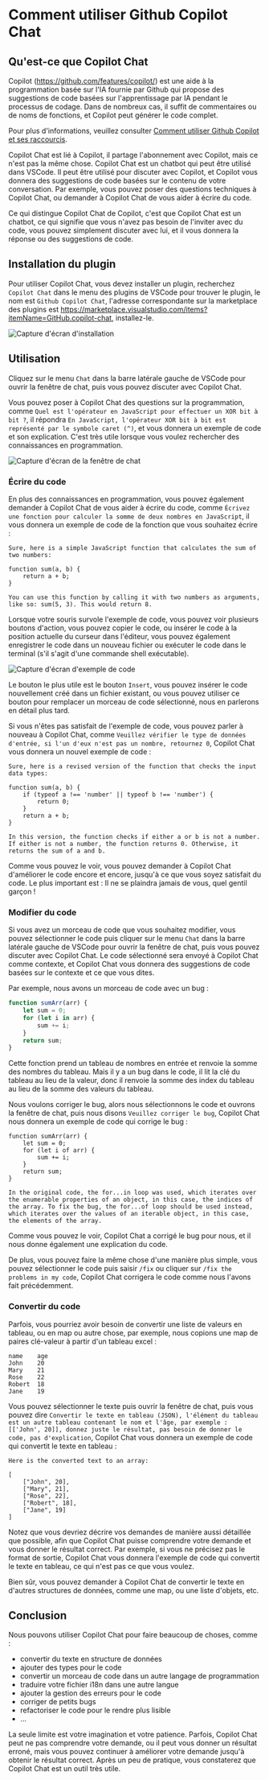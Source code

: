 # Comment utiliser Github Copilot Chat

## Qu'est-ce que Copilot Chat

Copilot (<https://github.com/features/copilot/>) est une aide à la programmation basée sur l'IA fournie par Github qui propose des suggestions de code basées sur l'apprentissage par IA pendant le processus de codage. Dans de nombreux cas, il suffit de commentaires ou de noms de fonctions, et Copilot peut générer le code complet.

Pour plus d'informations, veuillez consulter [Comment utiliser Github Copilot et ses raccourcis](/fr/vscode/copilot-usage-and-shortcut.html).

Copilot Chat est lié à Copilot, il partage l'abonnement avec Copilot, mais ce n'est pas la même chose. Copilot Chat est un chatbot qui peut être utilisé dans VSCode. Il peut être utilisé pour discuter avec Copilot, et Copilot vous donnera des suggestions de code basées sur le contenu de votre conversation. Par exemple, vous pouvez poser des questions techniques à Copilot Chat, ou demander à Copilot Chat de vous aider à écrire du code.

Ce qui distingue Copilot Chat de Copilot, c'est que Copilot Chat est un chatbot, ce qui signifie que vous n'avez pas besoin de l'inviter avec du code, vous pouvez simplement discuter avec lui, et il vous donnera la réponse ou des suggestions de code.

## Installation du plugin

Pour utiliser Copilot Chat, vous devez installer un plugin, recherchez `Copilot Chat` dans le menu des plugins de VSCode pour trouver le plugin, le nom est `Github Copilot Chat`, l'adresse correspondante sur la marketplace des plugins est <https://marketplace.visualstudio.com/items?itemName=GitHub.copilot-chat>, installez-le.

![Capture d'écran d'installation](/attachments/vscode/copilot-chat-usage/01.png)

## Utilisation

Cliquez sur le menu `Chat` dans la barre latérale gauche de VSCode pour ouvrir la fenêtre de chat, puis vous pouvez discuter avec Copilot Chat.

Vous pouvez poser à Copilot Chat des questions sur la programmation, comme `Quel est l'opérateur en JavaScript pour effectuer un XOR bit à bit ?`, il répondra `En JavaScript, l'opérateur XOR bit à bit est représenté par le symbole caret (^)`, et vous donnera un exemple de code et son explication. C'est très utile lorsque vous voulez rechercher des connaissances en programmation.

![Capture d'écran de la fenêtre de chat](/attachments/vscode/copilot-chat-usage/02.png)

### Écrire du code

En plus des connaissances en programmation, vous pouvez également demander à Copilot Chat de vous aider à écrire du code, comme `Écrivez une fonction pour calculer la somme de deux nombres en JavaScript`, il vous donnera un exemple de code de la fonction que vous souhaitez écrire :

```
Sure, here is a simple JavaScript function that calculates the sum of two numbers:

function sum(a, b) {
    return a + b;
}

You can use this function by calling it with two numbers as arguments, like so: sum(5, 3). This would return 8.
```

Lorsque votre souris survole l'exemple de code, vous pouvez voir plusieurs boutons d'action, vous pouvez copier le code, ou insérer le code à la position actuelle du curseur dans l'éditeur, vous pouvez également enregistrer le code dans un nouveau fichier ou exécuter le code dans le terminal (s'il s'agit d'une commande shell exécutable).

![Capture d'écran d'exemple de code](/attachments/vscode/copilot-chat-usage/03.png)

Le bouton le plus utile est le bouton `Insert`, vous pouvez insérer le code nouvellement créé dans un fichier existant, ou vous pouvez utiliser ce bouton pour remplacer un morceau de code sélectionné, nous en parlerons en détail plus tard.

Si vous n'êtes pas satisfait de l'exemple de code, vous pouvez parler à nouveau à Copilot Chat, comme `Veuillez vérifier le type de données d'entrée, si l'un d'eux n'est pas un nombre, retournez 0`, Copilot Chat vous donnera un nouvel exemple de code :

```
Sure, here is a revised version of the function that checks the input data types:

function sum(a, b) {
    if (typeof a !== 'number' || typeof b !== 'number') {
        return 0;
    }
    return a + b;
}

In this version, the function checks if either a or b is not a number. If either is not a number, the function returns 0. Otherwise, it returns the sum of a and b.
```

Comme vous pouvez le voir, vous pouvez demander à Copilot Chat d'améliorer le code encore et encore, jusqu'à ce que vous soyez satisfait du code. Le plus important est : Il ne se plaindra jamais de vous, quel gentil garçon !

### Modifier du code

Si vous avez un morceau de code que vous souhaitez modifier, vous pouvez sélectionner le code puis cliquer sur le menu `Chat` dans la barre latérale gauche de VSCode pour ouvrir la fenêtre de chat, puis vous pouvez discuter avec Copilot Chat. Le code sélectionné sera envoyé à Copilot Chat comme contexte, et Copilot Chat vous donnera des suggestions de code basées sur le contexte et ce que vous dites.

Par exemple, nous avons un morceau de code avec un bug :

```javascript
function sumArr(arr) {
    let sum = 0;
    for (let i in arr) {
        sum += i;
    }
    return sum;
}
```

Cette fonction prend un tableau de nombres en entrée et renvoie la somme des nombres du tableau. Mais il y a un bug dans le code, il lit la clé du tableau au lieu de la valeur, donc il renvoie la somme des index du tableau au lieu de la somme des valeurs du tableau.

Nous voulons corriger le bug, alors nous sélectionnons le code et ouvrons la fenêtre de chat, puis nous disons `Veuillez corriger le bug`, Copilot Chat nous donnera un exemple de code qui corrige le bug :

```
function sumArr(arr) {
    let sum = 0;
    for (let i of arr) {
        sum += i;
    }
    return sum;
}

In the original code, the for...in loop was used, which iterates over the enumerable properties of an object, in this case, the indices of the array. To fix the bug, the for...of loop should be used instead, which iterates over the values of an iterable object, in this case, the elements of the array.
```

Comme vous pouvez le voir, Copilot Chat a corrigé le bug pour nous, et il nous donne également une explication du code.

De plus, vous pouvez faire la même chose d'une manière plus simple, vous pouvez sélectionner le code puis saisir `/fix` ou cliquer sur `/fix the problems in my code`, Copilot Chat corrigera le code comme nous l'avons fait précédemment.

### Convertir du code

Parfois, vous pourriez avoir besoin de convertir une liste de valeurs en tableau, ou en map ou autre chose, par exemple, nous copions une map de paires clé-valeur à partir d'un tableau excel :

```
name    age
John    20
Mary    21
Rose    22
Robert  18
Jane    19
```

Vous pouvez sélectionner le texte puis ouvrir la fenêtre de chat, puis vous pouvez dire `Convertir le texte en tableau (JSON), l'élément du tableau est un autre tableau contenant le nom et l'âge, par exemple : [['John', 20]], donnez juste le résultat, pas besoin de donner le code, pas d'explication`, Copilot Chat vous donnera un exemple de code qui convertit le texte en tableau :

```
Here is the converted text to an array:

[
    ["John", 20],
    ["Mary", 21],
    ["Rose", 22],
    ["Robert", 18],
    ["Jane", 19]
]
```

Notez que vous devriez décrire vos demandes de manière aussi détaillée que possible, afin que Copilot Chat puisse comprendre votre demande et vous donner le résultat correct. Par exemple, si vous ne précisez pas le format de sortie, Copilot Chat vous donnera l'exemple de code qui convertit le texte en tableau, ce qui n'est pas ce que vous voulez.

Bien sûr, vous pouvez demander à Copilot Chat de convertir le texte en d'autres structures de données, comme une map, ou une liste d'objets, etc.

## Conclusion

Nous pouvons utiliser Copilot Chat pour faire beaucoup de choses, comme :

- convertir du texte en structure de données
- ajouter des types pour le code
- convertir un morceau de code dans un autre langage de programmation
- traduire votre fichier i18n dans une autre langue
- ajouter la gestion des erreurs pour le code
- corriger de petits bugs
- refactoriser le code pour le rendre plus lisible
- ...

La seule limite est votre imagination et votre patience. Parfois, Copilot Chat peut ne pas comprendre votre demande, ou il peut vous donner un résultat erroné, mais vous pouvez continuer à améliorer votre demande jusqu'à obtenir le résultat correct. Après un peu de pratique, vous constaterez que Copilot Chat est un outil très utile.